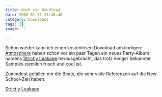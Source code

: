 ```yaml
---
title: Noch ein Download
date: 2008-01-11 21:48:40
category: Downloads
tags: []
image: ''

---
```


Schon wieder kann ich einen kostenlosen Download ankündigen: [Atmosphere](http://www.rhymesayers.com/atmosphere/) haben schon vor ein paar Tagen ein neues Party-Album namens [Strictly Leakage](http://www.rhymesayers.com/atmosphere/) herausgebracht, das trotz einiger bekannter Samples ziemlich frisch und cool ist.  

  

Zumindest gefallen mir die Beats, die sehr viele Referenzen auf die New School-Zeit haben.  

  

[Strictly Leakage](http://rhymesayers.com/radio/get.php?web=http://www.rhymesayers.com/radio/audio/StrictlyLeakage.zip)

